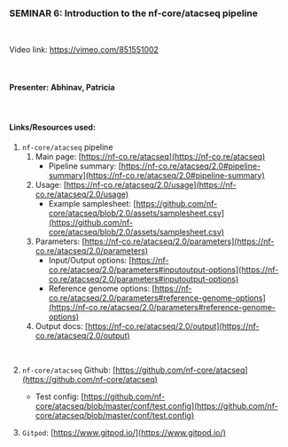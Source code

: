 ### SEMINAR 6: Introduction to the nf-core/atacseq pipeline

<br>

Video link: https://vimeo.com/851551002

<br>

#### **Presenter: Abhinav, Patricia**

 <br> 

#### **Links/Resources used:**


1. `nf-core/atacseq` pipeline
    1. Main page: [https://nf-co.re/atacseq](https://nf-co.re/atacseq)
        - Pipeline summary: [https://nf-co.re/atacseq/2.0#pipeline-summary](https://nf-co.re/atacseq/2.0#pipeline-summary)
    2. Usage: [https://nf-co.re/atacseq/2.0/usage](https://nf-co.re/atacseq/2.0/usage)
        - Example samplesheet: [https://github.com/nf-core/atacseq/blob/2.0/assets/samplesheet.csv](https://github.com/nf-core/atacseq/blob/2.0/assets/samplesheet.csv)
    3. Parameters: [https://nf-co.re/atacseq/2.0/parameters](https://nf-co.re/atacseq/2.0/parameters)
        - Input/Output options: [https://nf-co.re/atacseq/2.0/parameters#inputoutput-options](https://nf-co.re/atacseq/2.0/parameters#inputoutput-options)
        - Reference genome options: [https://nf-co.re/atacseq/2.0/parameters#reference-genome-options](https://nf-co.re/atacseq/2.0/parameters#reference-genome-options)
    4. Output docs: [https://nf-co.re/atacseq/2.0/output](https://nf-co.re/atacseq/2.0/output)
   
<br>

2. `nf-core/atacseq` Github: [https://github.com/nf-core/atacseq](https://github.com/nf-core/atacseq)
    - Test config: [https://github.com/nf-core/atacseq/blob/master/conf/test.config](https://github.com/nf-core/atacseq/blob/master/conf/test.config)

3. `Gitpod`: [https://www.gitpod.io/](https://www.gitpod.io/)